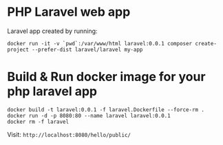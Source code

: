 # PHP Laravel web app

Laravel app created by running:

```
docker run -it -v `pwd`:/var/www/html laravel:0.0.1 composer create-project --prefer-dist laravel/laravel my-app
```

# Build & Run docker image for your php laravel app

```
docker build -t laravel:0.0.1 -f laravel.Dockerfile --force-rm .
docker run -d -p 8080:80 --name laravel laravel:0.0.1
docker rm -f laravel
```

Visit: `http://localhost:8080/hello/public/`